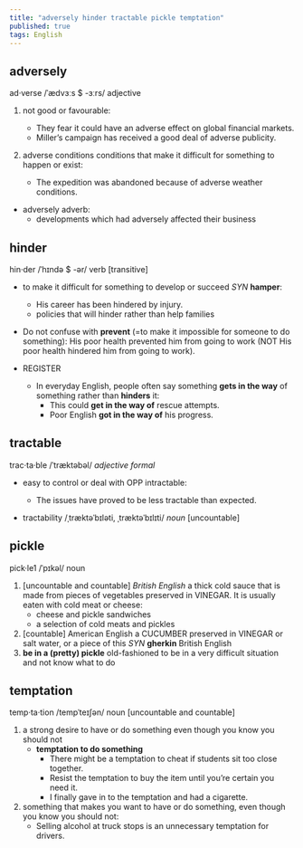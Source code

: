 ```yaml
---
title: "adversely hinder tractable pickle temptation"
published: true
tags: English
---
```


## adversely

ad·verse /ˈædvɜːs $ -ɜːrs/ adjective

1. not good or favourable:
    - They fear it could have an adverse effect on global financial markets.
    - Miller’s campaign has received a good deal of adverse publicity.

2. adverse conditions conditions that make it difficult for something to happen or exist:
    - The expedition was abandoned because of adverse weather conditions.

- adversely adverb:
  - developments which had adversely affected their business

## hinder

hin·der /ˈhɪndə $ -ər/ verb [transitive]

- to make it difficult for something to develop or succeed *SYN* **hamper**:
  - His career has been hindered by injury.
  - policies that will hinder rather than help families

- Do not confuse with **prevent** (=to make it impossible for someone to do
  something): His poor health prevented him from going to work (NOT His poor
  health hindered him from going to work).

- REGISTER
  - In everyday English, people often say something **gets in the way** of something rather than **hinders** it:
    - This could **get in the way of** rescue attempts.
    - Poor English **got in the way of** his progress.

## tractable

trac·ta·ble /ˈtræktəbəl/ *adjective formal*

- easy to control or deal with OPP intractable:
  - The issues have proved to be less tractable than expected.

- tractability /ˌtræktəˈbɪləti, ˌtræktəˈbɪlɪti/ *noun* [uncountable]

## pickle

pick·le1 /ˈpɪkəl/ noun

1. [uncountable and countable] *British English* a thick cold sauce that is made from pieces of vegetables preserved in VINEGAR. It is usually eaten with cold meat or cheese:
    - cheese and pickle sandwiches
    - a selection of cold meats and pickles
2. [countable] American English a CUCUMBER preserved in VINEGAR or salt water, or a piece of this *SYN* **gherkin** British English
3. **be in a (pretty) pickle** old-fashioned to be in a very difficult situation and not know what to do

## temptation

temp·ta·tion /tempˈteɪʃən/ noun [uncountable and countable]

1. a strong desire to have or do something even though you know you should not
    - **temptation to do something**
      - There might be a temptation to cheat if students sit too close together.
      - Resist the temptation to buy the item until you’re certain you need it.
      - I finally gave in to the temptation and had a cigarette.
2. something that makes you want to have or do something, even though you know you should not:
    - Selling alcohol at truck stops is an unnecessary temptation for drivers.
